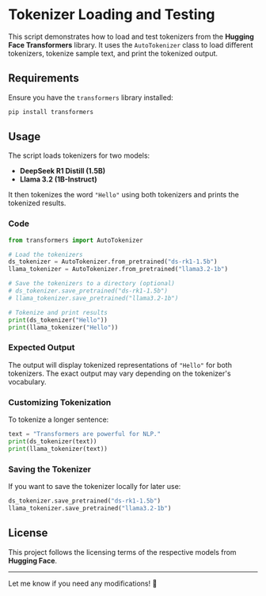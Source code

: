
# Tokenizer Loading and Testing  

This script demonstrates how to load and test tokenizers from the **Hugging Face Transformers** library. It uses the `AutoTokenizer` class to load different tokenizers, tokenize sample text, and print the tokenized output.

## Requirements  

Ensure you have the `transformers` library installed:  

```bash
pip install transformers
```

## Usage  

The script loads tokenizers for two models:  

- **DeepSeek R1 Distill (1.5B)**  
- **Llama 3.2 (1B-Instruct)**  

It then tokenizes the word `"Hello"` using both tokenizers and prints the tokenized results.

### Code  

```python
from transformers import AutoTokenizer

# Load the tokenizers
ds_tokenizer = AutoTokenizer.from_pretrained("ds-rk1-1.5b")
llama_tokenizer = AutoTokenizer.from_pretrained("llama3.2-1b")

# Save the tokenizers to a directory (optional)
# ds_tokenizer.save_pretrained("ds-rk1-1.5b")
# llama_tokenizer.save_pretrained("llama3.2-1b")

# Tokenize and print results
print(ds_tokenizer("Hello"))
print(llama_tokenizer("Hello"))
```

### Expected Output  

The output will display tokenized representations of `"Hello"` for both tokenizers. The exact output may vary depending on the tokenizer's vocabulary.

### Customizing Tokenization  

To tokenize a longer sentence:  

```python
text = "Transformers are powerful for NLP."
print(ds_tokenizer(text))
print(llama_tokenizer(text))
```

### Saving the Tokenizer  

If you want to save the tokenizer locally for later use:  

```python
ds_tokenizer.save_pretrained("ds-rk1-1.5b")
llama_tokenizer.save_pretrained("llama3.2-1b")
```

## License  

This project follows the licensing terms of the respective models from **Hugging Face**.

---

Let me know if you need any modifications! 🚀

